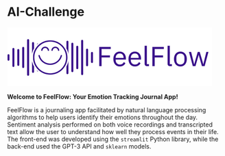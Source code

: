 # AI-Challenge
![FeelFlow Logo](https://github.com/ibeaglehole/AI-Challenge/blob/main/FeelFlow.png)

**Welcome to FeelFlow: Your Emotion Tracking Journal App!**

FeelFlow is a journaling app facilitated by natural language processing algorithms to help users identify their emotions throughout the day. Sentiment analysis performed on both voice recordings and transcripted text allow the user to understand how well they process events in their life. The front-end was developed using the `streamlit` Python library, while the back-end used the GPT-3 API and `sklearn` models.
